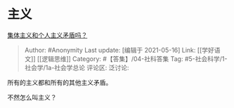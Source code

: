 # 主义
[集体主义和个人主义矛盾吗？](https://www.zhihu.com/question/30269737/answer/1029505382)

> Author: #Anonymity
> Last update: [编辑于 2021-05-16]
> Link: [[学好语文]] [[逻辑思维]]
> Category: #【答集】/04-社科答集
> Tag: #5-社会科学/1-社会学/1a-社会学总论
> 评论区:
> 泛讨论:

所有的主义都和所有的其他主义矛盾。

不然怎么叫主义？
